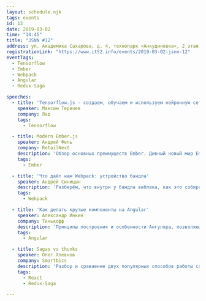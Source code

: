 ```yaml
---
layout: schedule.njk
tags: events
id: 12
date: 2019-03-02
time: "14:45"
title: "JSNN #12"
address: ул. Академика Сахарова, д. 4, технопарк «Анкудиновка», 2 этаж
registrationLink: "https://www.it52.info/events/2019-03-02-jsnn-12"
eventTags:
  - Tensorflow
  - Ember
  - Webpack
  - Angular
  - Redux-Saga

speeches:
  - title: 'Tensorflow.js - создаем, обучаем и используем нейронную сеть не отходя от браузера'
    speaker: Максим Теричев
    company: Лад
    tags:
      - Tensorflow

  - title: Modern Ember.js
    speaker: Андрей Фель
    company: RetailNext
    description: 'Обзор основных преимуществ Ember. Дивный новый мир Ember Octane.'
    tags:
      - Ember

  - title: 'Что даёт нам Webpack: устройство бандла'
    speaker: Андрей Синицын
    description: 'Разберём, что внутри у бандла вебпака, как это собирается, и как это всё можно использовать себе на пользу'
    tags:
      - Webpack

  - title: 'Как делать крутые компоненты на Angular'
    speaker: Александр Инкин
    company: Тинькофф
    description: 'Принципы построения и особенности Ангуляра, позволяющие создавать удобные, надёжные, гибкие и производительные компоненты.'
    tags:
      - Angular

  - title: Sagas vs thunks
    speaker: Олег Хлевнов
    company: Smartbics
    description: 'Разбор и сравнение двух популярных способов работы сайд-эффектами в проектах на React'
    tags:
      - React
      - Redux-Saga

---
```


<!-- Привет, друзья!

Настало время встретиться вновь и поговорить про самое важное и интересное. :)

----

<3

Мероприятие проводится при поддержке компании «RetailNext».
Большое спасибо за помощь с площадкой компании «Лад».

----

Участие бесплатно, места хватит всем!

Кстати, у нас есть чат в telegram – [@js_nn](https://tele.click/js_nn). ;)

Есть идеи или предложения? Хочешь что-то рассказать?
Пишите мне в [telegram](https://t.me/r3nya) или [почту](mailto:hello-jsnn@pm.me).

Приходите, будет интересно! -->
